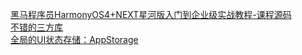    [ 黑马程序员HarmonyOS4+NEXT星河版入门到企业级实战教程-课程源码 ]( https://github.com/shaoting0730/HarmonyOS_learn_demo/tree/main/%E9%BB%91%E9%A9%AC%E7%A8%8B%E5%BA%8F%E5%91%98HarmonyOS4%2BNEXT%E6%98%9F%E6%B2%B3%E7%89%88%E5%85%A5%E9%97%A8%E5%88%B0%E4%BC%81%E4%B8%9A%E7%BA%A7%E5%AE%9E%E6%88%98%E6%95%99%E7%A8%8B-%E8%AF%BE%E7%A8%8B%E6%BA%90%E7%A0%81 )    <br/>
   [ 不错的三方库 ]( https://github.com/shaoting0730/HarmonyOS_learn_demo/blob/main/%E4%B8%89%E6%96%B9%E5%BA%93.md )    <br/>
   [ 全局的UI状态存储：AppStorage ]( https://zhuanlan.zhihu.com/p/683793345 )    <br/>
